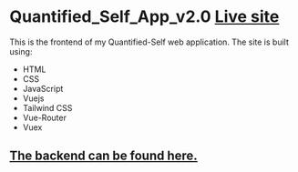 # Quantified_Self_App_v2.0 [Live site](https://trackerfriend.netlify.app)

This is the frontend of my Quantified-Self web application. The site is built using:
- HTML
- CSS
- JavaScript
- Vuejs
- Tailwind CSS
- Vue-Router
- Vuex

## [The backend can be found here.]()
